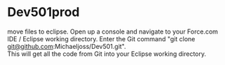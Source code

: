 Dev501prod
==========
move files to eclipse. 
Open up a console and navigate to your Force.com IDE / Eclipse working directory.
Enter the Git command "git clone git@github.com:Michaeljoss/Dev501.git".  
 This will get all the code from Git into your Eclipse working directory.
